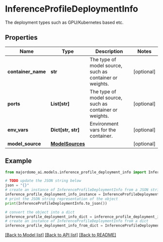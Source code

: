 # InferenceProfileDeploymentInfo

The deployment types such as GPU/Kubernetes based etc.

## Properties

Name | Type | Description | Notes
------------ | ------------- | ------------- | -------------
**container_name** | **str** | The type of model source, such as container or weights. | [optional] 
**ports** | **List[str]** | The type of model source, such as container or weights. | [optional] 
**env_vars** | **Dict[str, str]** | Environment vars for the container. | [optional] 
**model_source** | [**ModelSources**](ModelSources.md) |  | [optional] 

## Example

```python
from majordomo_ai.models.inference_profile_deployment_info import InferenceProfileDeploymentInfo

# TODO update the JSON string below
json = "{}"
# create an instance of InferenceProfileDeploymentInfo from a JSON string
inference_profile_deployment_info_instance = InferenceProfileDeploymentInfo.from_json(json)
# print the JSON string representation of the object
print(InferenceProfileDeploymentInfo.to_json())

# convert the object into a dict
inference_profile_deployment_info_dict = inference_profile_deployment_info_instance.to_dict()
# create an instance of InferenceProfileDeploymentInfo from a dict
inference_profile_deployment_info_from_dict = InferenceProfileDeploymentInfo.from_dict(inference_profile_deployment_info_dict)
```
[[Back to Model list]](../README.md#documentation-for-models) [[Back to API list]](../README.md#documentation-for-api-endpoints) [[Back to README]](../README.md)


